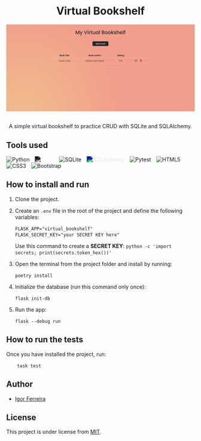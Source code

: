 <div align="center">
    <h1 >Virtual Bookshelf</h1>
    <div>
        <img src="demo.gif"  alt="Virtual Bookshelf" style="display: block;">
    </div>
    <br>
    <p>A simple virtual bookshelf to practice CRUD with SQLite and SQLAlchemy.</p>
</div>

## Tools used
<div>
    <img src="https://cdn.jsdelivr.net/gh/devicons/devicon/icons/python/python-original.svg" alt="Python" title="Python" width="40" style="margin-right:10px;">
    <img src="https://www.vectorlogo.zone/logos/pocoo_flask/pocoo_flask-icon.svg" alt="Flask" title="Flask" width="40" style="margin-right:10px; filter: invert(100%) sepia(100%) saturate(0%) hue-rotate(41deg) brightness(103%) contrast(101%);">
    <img src="https://cdn.jsdelivr.net/gh/devicons/devicon/icons/sqlite/sqlite-original.svg" alt="SQLite" title="SQLite" width="40" style="margin-right:10px;">
    <img src="https://cdn.jsdelivr.net/gh/devicons/devicon/icons/sqlalchemy/sqlalchemy-original.svg" alt="SQLAlchemy" title="SQLAlchemy" width="40" style="margin-right:10px; filter: invert(1) hue-rotate(180deg) saturate(10);">
    <img src="https://cdn.jsdelivr.net/gh/devicons/devicon/icons/pytest/pytest-original.svg" alt="Pytest" title="Pytest" width="40" style="margin-right:10px;">
    <img src="https://cdn.jsdelivr.net/gh/devicons/devicon/icons/html5/html5-original.svg" alt="HTML5" title="HTML5" width="40" style="margin-right:10px;">
    <img src="https://cdn.jsdelivr.net/gh/devicons/devicon/icons/css3/css3-original.svg" alt="CSS3" title="CSS3" width="40" style="margin-right:10px;">
    <img src="https://cdn.jsdelivr.net/gh/devicons/devicon/icons/bootstrap/bootstrap-original.svg" alt="Bootstrap" title="Bootstrap" width="40" style="margin-right:10px;">
</div>

## How to install and run

1. Clone the project.
2. Create an `.env` file in the root of the project and define the following variables:
    
    ```properties
    FLASK_APP="virtual_bookshelf"
    FLASK_SECRET_KEY="your SECRET KEY here"
    ```
    Use this command to create a **SECRET KEY**: `python -c 'import secrets; print(secrets.token_hex())'`
3. Open the terminal from the project folder and install by running:
    ```
    poetry install
    ```
4. Initialize the database (run this command only once):
    ```
    flask init-db
    ```
5. Run the app:
   ```
   flask --debug run
   ```

## How to run the tests

Once you have installed the project, run:
``` 
    task test
```

## Author

-   [Igor Ferreira](https://github.com/ig0r-ferreira)

## License

This project is under license from [MIT](LICENSE).
